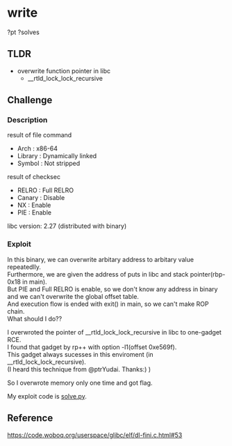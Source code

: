 # write 
?pt ?solves

## TLDR
* overwrite function pointer in libc 
	* \_\_rtld\_lock\_lock\_recursive 

## Challenge
### Description
result of file command
* Arch    : x86-64
* Library : Dynamically linked
* Symbol  : Not stripped

result of checksec
* RELRO  : Full RELRO
* Canary : Disable
* NX     : Enable
* PIE    : Enable

libc version: 2.27 (distributed with binary)
### Exploit 
In this binary, we can overwrite arbitary address to arbitary value repeatedlly.  
Furthermore, we are given the address of puts in libc and stack pointer(rbp-0x18 in main).  
But PIE and Full RELRO is enable, so we don't know any address in binary and we can't overwrite the global offset table.  
And execution flow is ended with exit() in main, so we can't make ROP chain.  
What should I do??

I overwroted the pointer of \_\_rtld\_lock\_lock\_recursive in libc to one-gadget RCE.  
I found that gadget by rp++ with option -l1(offset 0xe569f).  
This gadget always sucesses in this enviroment (in \_\_rtld\_lock\_lock\_recursive).  
(I heard this technique from @ptrYudai. Thanks:) )

So I overwrote memory only one time and got flag.

My exploit code is [solve.py](https://github.com/kam1tsur3/2020_CTF/blob/master/bytebandits/pwn/write/solve.py).

## Reference
https://code.woboq.org/userspace/glibc/elf/dl-fini.c.html#53
